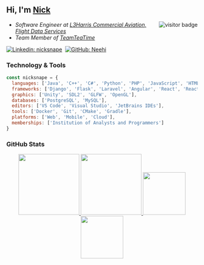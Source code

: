 ## Hi, I'm [Nick](https://www.github.com/Neehi) <a href="https://www.github.com/Neehi">

<img align="right" src="https://visitor-badge.laobi.icu/badge?page_id=neehi" alt="visitor badge" /></a> 
<ul>
<li><em>Software Engineer at <a href="https://www.flightdataservices.com">L3Harris Commercial Aviation, Flight Data Services</a></em></li>
<li><em>Team Member of <a href="https://www.teamteatime.net">TeamTeaTime</a></em></li>
<!--<li><em>MBA Student at <a href="https://online.essex.ac.uk/">University of Essex Online</a></em</li>-->
</ul>

[![Linkedin: nicksnape](https://img.shields.io/badge/-nicksnape-blue?style=flat&logo=linkedin&logoColor=white&link=https://www.linkedin.com/in/nicksnape/)](https://www.linkedin.com/in/nicksnape/)&nbsp;
[![GitHub: Neehi](https://img.shields.io/github/followers/Neehi?label=follow&style=social&logo=github)](https://github.com/Neehi)

### Technology & Tools

```JavaScript
const nicksnape = {
  languages: ['Java', 'C++', 'C#', 'Python', 'PHP', 'JavaScript', 'HTML', 'CSS'],
  frameworks: ['Django', 'Flask', 'Laravel', 'Angular', 'React', 'React Native'],
  graphics: ['Unity', 'SDL2', 'GLFW', 'OpenGL'],
  databases: ['PostgreSQL', 'MySQL'],
  editors: ['VS Code', 'Visual Studio', 'JetBrains IDEs'],
  tools: ['Docker', 'Git', 'CMake', 'Gradle'],
  platforms: ['Web', 'Mobile', 'Cloud'],
  memberships: ['Institution of Analysts and Programmers']
}
```

### GitHub Stats

<div align="center">
  <a href="https://github.com/Neehi">
    <img height="160em" src="https://github-readme-stats.vercel.app/api?username=Neehi&show_icons=true&theme=dracula" />
    <img height="160em" src="https://github-readme-stats.vercel.app/api/top-langs/?username=Neehi&layout=compact&theme=dracula" />
  </a>
  <a href="https://github.com/Neehi/jampy-vs-zombies"><img height="112em" src="https://github-readme-stats.vercel.app/api/pin/?username=Neehi&repo=jampy-vs-zombies&theme=dracula" /></a>
  <a href="https://github.com/Neehi/java-snake-game"><img height="112em" src="https://github-readme-stats.vercel.app/api/pin/?username=Neehi&repo=java-snake-game&theme=dracula" /></a>
</div>

<!-- Resources -->
<!-- GitHub Stats: https://github.com/anuraghazra/github-readme-stats -->
<!-- Icons: https://simpleicons.org/ -->
<!-- Shields: https://shields.io/ -->
